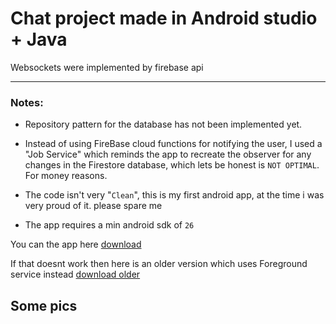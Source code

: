 # Chat project made in Android studio + Java

Websockets were implemented by firebase api

---

### Notes:

- Repository pattern for the database has not been implemented yet.
- Instead of using FireBase cloud functions for notifying the user, I used a "Job Service" which reminds the app to recreate the observer for any changes in the Firestore database, which lets be honest is `NOT OPTIMAL`. For money reasons.
- The code isn't very "`Clean`", this is my first android app, at the time i was very proud of it. please spare me

- The app requires a min android sdk of `26`

You can the app here [download](https://github.com/MMGeri/Chat-app-android/blob/master/Chat/app/release/app-release.apk) 

If that doesnt work then here is an older version which uses Foreground service instead [download older](https://github.com/MMGeri/Chat-app-android/blob/master/Chat/app/release-old/app-release.apk)

## Some pics
